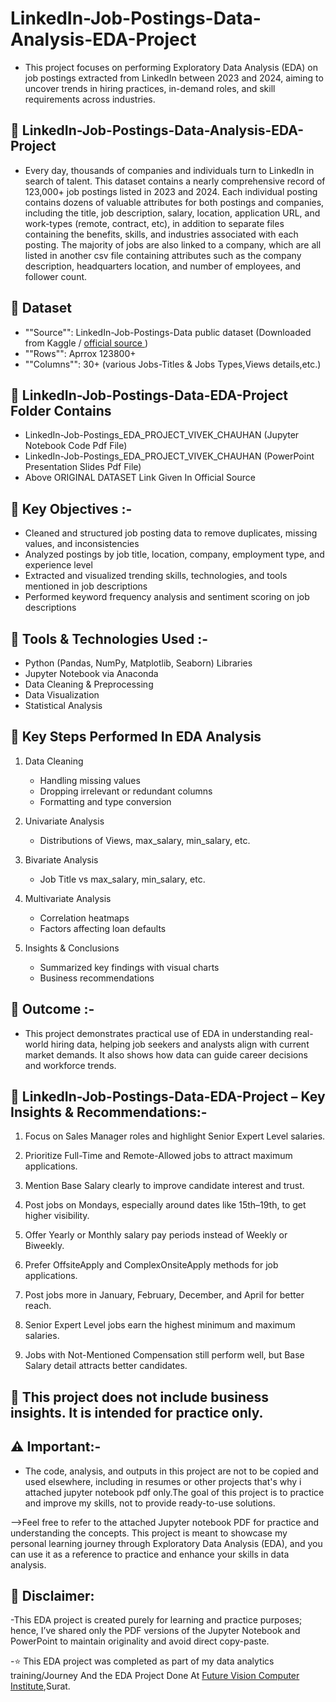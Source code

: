 # **LinkedIn-Job-Postings-Data-Analysis-EDA-Project**

- This project focuses on performing Exploratory Data Analysis (EDA) on job postings extracted from LinkedIn between 2023 and 2024, aiming to uncover trends in hiring practices, in-demand roles, and skill requirements across industries.

## **💼 LinkedIn-Job-Postings-Data-Analysis-EDA-Project**

- Every day, thousands of companies and individuals turn to LinkedIn in search of talent. This dataset contains a nearly comprehensive record of 123,000+ job postings listed in 2023 and 2024. Each individual posting contains dozens of valuable attributes for both postings and companies, including the title, job description, salary, location, application URL, and work-types (remote, contract, etc), in addition to separate files containing the benefits, skills, and industries associated with each posting. The majority of jobs are also linked to a company, which are all listed in another csv file containing attributes such as the company description, headquarters location, and number of employees, and follower count.

## **📁 Dataset**

- ""Source"": LinkedIn-Job-Postings-Data public dataset (Downloaded from Kaggle / <a href = "https://www.kaggle.com/datasets/arshkon/linkedin-job-postings" > official source </a> )
- ""Rows"": Aprrox 123800+
- ""Columns"": 30+ (various Jobs-Titles & Jobs Types,Views details,etc.)

## **📂 LinkedIn-Job-Postings-Data-EDA-Project Folder Contains**

- LinkedIn-Job-Postings_EDA_PROJECT_VIVEK_CHAUHAN (Jupyter Notebook Code Pdf File)
- LinkedIn-Job-Postings_EDA_PROJECT_VIVEK_CHAUHAN (PowerPoint Presentation Slides Pdf File)
- Above ORIGINAL DATASET Link Given In Official Source 

## **📌 Key Objectives :-**

- Cleaned and structured job posting data to remove duplicates, missing values, and inconsistencies
- Analyzed postings by job title, location, company, employment type, and experience level
- Extracted and visualized trending skills, technologies, and tools mentioned in job descriptions
- Performed keyword frequency analysis and sentiment scoring on job descriptions

## **🔧 Tools & Technologies Used :-**

- Python (Pandas, NumPy, Matplotlib, Seaborn) Libraries
- Jupyter Notebook via Anaconda
- Data Cleaning & Preprocessing
- Data Visualization
- Statistical Analysis

## **📌 Key Steps Performed In EDA Analysis**

1. Data Cleaning
   - Handling missing values
   - Dropping irrelevant or redundant columns
   - Formatting and type conversion

2. Univariate Analysis
   - Distributions of Views, max_salary, min_salary, etc.

3. Bivariate Analysis
   - Job Title vs max_salary, min_salary, etc.

4. Multivariate Analysis
   - Correlation heatmaps
   - Factors affecting loan defaults

5. Insights & Conclusions
   - Summarized key findings with visual charts
   - Business recommendations

## **🎯 Outcome :-**

- This project demonstrates practical use of EDA in understanding real-world hiring data, helping job seekers and analysts align with current market demands. It also shows how data can guide career decisions and workforce trends.

## **📌 LinkedIn-Job-Postings-Data-EDA-Project – Key Insights & Recommendations:-**

1) Focus on Sales Manager roles and highlight Senior Expert Level salaries.

2) Prioritize Full-Time and Remote-Allowed jobs to attract maximum applications.

3) Mention Base Salary clearly to improve candidate interest and trust.

4) Post jobs on Mondays, especially around dates like 15th–19th, to get higher visibility.

5) Offer Yearly or Monthly salary pay periods instead of Weekly or Biweekly.

6) Prefer OffsiteApply and ComplexOnsiteApply methods for job applications.

7) Post jobs more in January, February, December, and April for better reach.

8) Senior Expert Level jobs earn the highest minimum and maximum salaries.

9) Jobs with Not-Mentioned Compensation still perform well, but Base Salary detail attracts better candidates.

## **📎 This project does not include business insights. It is intended for practice only.**

## **⚠️ Important:-**

- The code, analysis, and outputs in this project are not to be copied and used elsewhere, including in resumes or other projects that's why i attached jupyter notebook pdf only.The goal of this project is to practice and improve my skills, not to provide ready-to-use solutions.

-->Feel free to refer to the attached Jupyter notebook PDF for practice and understanding the concepts. This project is meant to showcase my personal learning journey through Exploratory Data Analysis (EDA), and you can use it as a reference to practice and enhance your skills in data analysis.

## **📌 Disclaimer:**

-This EDA project is created purely for learning and practice purposes; hence, I’ve shared only the PDF versions of the Jupyter Notebook and PowerPoint to maintain originality and avoid direct copy-paste.

-⭐ This EDA project was completed as part of my data analytics training/Journey And the EDA Project Done At <a href="https://futurevisioncomputers.com/">Future Vision Computer Institute</a>,Surat.
